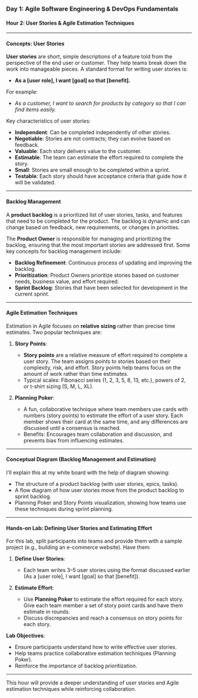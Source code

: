### **Day 1: Agile Software Engineering & DevOps Fundamentals**

#### **Hour 2: User Stories & Agile Estimation Techniques**

---

#### **Concepts: User Stories**

**User stories** are short, simple descriptions of a feature told from the perspective of the end user or customer. They help teams break down the work into manageable pieces. A standard format for writing user stories is:

- **As a [user role], I want [goal] so that [benefit].**

For example:
- *As a customer, I want to search for products by category so that I can find items easily.*

Key characteristics of user stories:
- **Independent**: Can be completed independently of other stories.
- **Negotiable**: Stories are not contracts; they can evolve based on feedback.
- **Valuable**: Each story delivers value to the customer.
- **Estimable**: The team can estimate the effort required to complete the story.
- **Small**: Stories are small enough to be completed within a sprint.
- **Testable**: Each story should have acceptance criteria that guide how it will be validated.

---

#### **Backlog Management**

A **product backlog** is a prioritized list of user stories, tasks, and features that need to be completed for the product. The backlog is dynamic and can change based on feedback, new requirements, or changes in priorities.

The **Product Owner** is responsible for managing and prioritizing the backlog, ensuring that the most important stories are addressed first. Some key concepts for backlog management include:

- **Backlog Refinement**: Continuous process of updating and improving the backlog.
- **Prioritization**: Product Owners prioritize stories based on customer needs, business value, and effort required.
- **Sprint Backlog**: Stories that have been selected for development in the current sprint.

---

#### **Agile Estimation Techniques**

Estimation in Agile focuses on **relative sizing** rather than precise time estimates. Two popular techniques are:

1. **Story Points**:
   - **Story points** are a relative measure of effort required to complete a user story. The team assigns points to stories based on their complexity, risk, and effort. Story points help teams focus on the amount of work rather than time estimates.
   - Typical scales: Fibonacci series (1, 2, 3, 5, 8, 13, etc.), powers of 2, or t-shirt sizing (S, M, L, XL).

2. **Planning Poker**:
   - A fun, collaborative technique where team members use cards with numbers (story points) to estimate the effort of a user story. Each member shows their card at the same time, and any differences are discussed until a consensus is reached.
   - Benefits: Encourages team collaboration and discussion, and prevents bias from influencing estimates.

---

#### **Conceptual Diagram (Backlog Management and Estimation)**

I'll explain this at my white board with the help of diagram showing:
- The structure of a product backlog (with user stories, epics, tasks).
- A flow diagram of how user stories move from the product backlog to sprint backlog.
- Planning Poker and Story Points visualization, showing how teams use these techniques during sprint planning.

---

#### **Hands-on Lab: Defining User Stories and Estimating Effort**

For this lab, split participants into teams and provide them with a sample project (e.g., building an e-commerce website). Have them:

1. **Define User Stories**:
   - Each team writes 3–5 user stories using the format discussed earlier (As a [user role], I want [goal] so that [benefit]).

2. **Estimate Effort**:
   - Use **Planning Poker** to estimate the effort required for each story. Give each team member a set of story point cards and have them estimate in rounds.
   - Discuss discrepancies and reach a consensus on story points for each story.

**Lab Objectives**:
- Ensure participants understand how to write effective user stories.
- Help teams practice collaborative estimation techniques (Planning Poker).
- Reinforce the importance of backlog prioritization.

---

This hour will provide a deeper understanding of user stories and Agile estimation techniques while reinforcing collaboration. 
